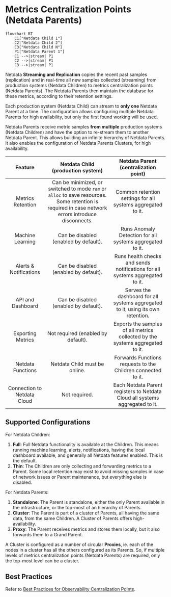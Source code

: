 
# Metrics Centralization Points (Netdata Parents)

```mermaid
flowchart BT
    C1["Netdata Child 1"]
    C2["Netdata Child 2"]
    C3["Netdata Child N"]
    P1["Netdata Parent 1"]
    C1 -->|stream| P1
    C2 -->|stream| P1
    C3 -->|stream| P1
```

Netdata **Streaming and Replication** copies the recent past samples (replication) and in real-time all new samples collected (streaming) from production systems (Netdata Children) to metrics centralization points (Netdata Parents). The Netdata Parents then maintain the database for these metrics, according to their retention settings.

Each production system (Netdata Child) can stream to **only one** Netdata Parent at a time. The configuration allows configuring multiple Netdata Parents for high availability, but only the first found working will be used.

Netdata Parents receive metric samples **from multiple** production systems (Netdata Children) and have the option to re-stream them to another Netdata Parent. This allows building an infinite hierarchy of Netdata Parents. It also enables the configuration of Netdata Parents Clusters, for high availability.

|           Feature           |                                                         Netdata Child (production system)                                                          |                      Netdata Parent (centralization point)                      |
|:---------------------------:|:--------------------------------------------------------------------------------------------------------------------------------------------------:|:-------------------------------------------------------------------------------:|
|      Metrics Retention      | Can be minimized, or switched to mode `ram` or `alloc` to save resources. Some retention is required in case network errors introduce disconnects. |           Common retention settings for all systems aggregated to it.           |
|      Machine Learning       |                                                       Can be disabled (enabled by default).                                                        |            Runs Anomaly Detection for all systems aggregated to it.             |
|   Alerts & Notifications    |                                                       Can be disabled (enabled by default).                                                        |  Runs health checks and sends notifications for all systems aggregated to it.   |
|      API and Dashboard      |                                                       Can be disabled (enabled by default).                                                        | Serves the dashboard for all systems aggregated to it, using its own retention. |
|      Exporting Metrics      |                                                         Not required (enabled by default).                                                         |  Exports the samples of all metrics collected by the systems aggregated to it.  |
|      Netdata Functions      |                                                            Netdata Child must be online.                                                           |          Forwards Functions requests to the Children connected to it.           |
| Connection to Netdata Cloud |                                                                   Not required.                                                                    |  Each Netdata Parent registers to Netdata Cloud all systems aggregated to it.   |

## Supported Configurations

For Netdata Children:

1. **Full**: Full Netdata functionality is available at the Children. This means running machine learning, alerts, notifications, having the local dashboard available, and generally all Netdata features enabled. This is the default.
2. **Thin**: The Children are only collecting and forwarding metrics to a Parent. Some local retention may exist to avoid missing samples in case of network issues or Parent maintenance, but everything else is disabled.

For Netdata Parents:

1. **Standalone**: The Parent is standalone, either the only Parent available in the infrastructure, or the top-most of an hierarchy of Parents.
2. **Cluster**: The Parent is part of a cluster of Parents, all having the same data, from the same Children. A Cluster of Parents offers high-availability.
3. **Proxy**: The Parent receives metrics and stores them locally, but it also forwards them to a Grand Parent.

A Cluster is configured as a number of circular **Proxies**, ie. each of the nodes in a cluster has all the others configured as its Parents. So, if multiple levels of metrics centralization points (Netdata Parents) are required, only the top-most level can be a cluster.

## Best Practices

Refer to [Best Practices for Observability Centralization Points](/docs/observability-centralization-points/best-practices.md).
